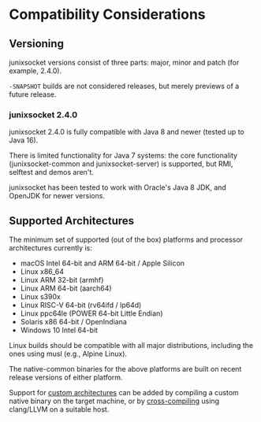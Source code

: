 # Compatibility Considerations

## Versioning

junixsocket versions consist of three parts: major, minor and patch (for example, 2.4.0).

`-SNAPSHOT` builds are not considered releases, but merely previews of a future release.

### junixsocket 2.4.0

junixsocket 2.4.0 is fully compatible with Java 8 and newer (tested up to Java 16).

There is limited functionality for Java 7 systems: the core functionality (junixsocket-common and
junixsocket-server) is supported, but RMI, selftest and demos aren't.

junixsocket has been tested to work with Oracle's Java 8 JDK, and OpenJDK for newer versions.

## Supported Architectures

The minimum set of supported (out of the box) platforms and processor architectures currently is:

* macOS Intel 64-bit and ARM 64-bit / Apple Silicon
* Linux x86_64
* Linux ARM 32-bit (armhf)
* Linux ARM 64-bit (aarch64)
* Linux s390x
* Linux RISC-V 64-bit (rv64ifd / lp64d)
* Linux ppc64le (POWER 64-bit Little Endian)
* Solaris x86 64-bit / OpenIndiana
* Windows 10 Intel 64-bit

Linux builds should be compatible with all major distributions, including the
ones using musl (e.g., Alpine Linux).

The native-common binaries for the above platforms are built on recent release versions of
either platform.  

Support for [custom architectures](customarch.html) can be added by compiling a custom native binary
on the target machine, or by [cross-compiling](crosscomp.html) using clang/LLVM on a suitable host.
